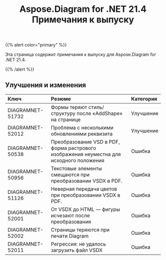 ﻿---
title: Aspose.Diagram for .NET 21.4 Примечания к выпуску
type: docs
weight: 9
url: /ru/net/aspose-diagram-for-net-21-4-release-notes/
---
{{% alert color="primary" %}} 

Эта страница содержит примечания к выпуску для Aspose.Diagram for .NET 21.4.

{{% /alert %}} 
## **Улучшения и изменения**

|**Ключ**|**Резюме**|**Категория**|
|:- |:- |:- |
|DIAGRAMNET-51732|Формы теряют стиль/структуру после «AddShape» на странице|Улучшение|
|DIAGRAMNET-52012|Проблема с несколькими обновлениями реквизита|Улучшение|
|DIAGRAMNET-50538|Преобразование VSD в PDF, форма растрового изображения неуместна для исходного положения|Ошибка|
|DIAGRAMNET-50956|Текстовые элементы смещаются при преобразовании VSDX в PDF.|Ошибка|
|DIAGRAMNET-51126|Неверная передача цветов при преобразовании VSDX в PDF.|Ошибка|
|DIAGRAMNET-52001|От VSDX до HTML — фигуры исчезают после преобразования|Ошибка|
|DIAGRAMNET-52002|Страницы теряются при печати Diagram|Ошибка|
|DIAGRAMNET-52011|Регрессия: не удалось загрузить файл VSDX|Ошибка|




